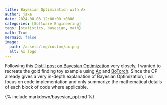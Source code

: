 ```yaml
---
title: Bayesian Optimization with Ax
author: jake
date: 2024-08-03 12:00:00 +0800
categories: [Software Engineering]
tags: [statistics, bayesian, math]
math: True
mermaid: false
image:
  path: /assets/img/custom/ax.png
  alt: Ax logo
---
```

Following this [Distill post on Bayesian Optimization](https://distill.pub/2020/bayesian-optimization/) very closely, I wanted to recreate the gold finding toy example using [Ax](https://ax.dev/) and [BoTorch](https://botorch.org/). Since the OP already gives a very in-depth explanation of Bayesian Optimization, I will focus on code implementation and only summarize the mathematical details of each block of code where applicable.

{% include markdown/bayesian_opt.md %}